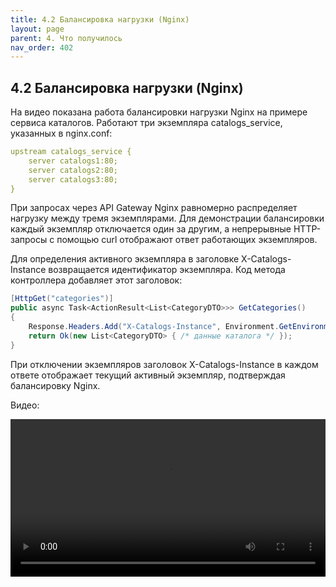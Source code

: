 ```yaml
---
title: 4.2 Балансировка нагрузки (Nginx)
layout: page
parent: 4. Что получилось
nav_order: 402
---
```

## 4.2 Балансировка нагрузки (Nginx)
На видео показана работа балансировки нагрузки Nginx на примере сервиса каталогов. Работают три экземпляра catalogs_service, указанных в nginx.conf:  

```yaml
upstream catalogs_service {
    server catalogs1:80;
    server catalogs2:80;
    server catalogs3:80;
}
```
При запросах через API Gateway Nginx равномерно распределяет нагрузку между тремя экземплярами. Для демонстрации балансировки каждый экземпляр отключается один за другим, а непрерывные HTTP-запросы с помощью curl отображают ответ работающих экземпляров.  

Для определения активного экземпляра в заголовке X-Catalogs-Instance возвращается идентификатор экземпляра. Код метода контроллера добавляет этот заголовок:  

```csharp
[HttpGet("categories")]
public async Task<ActionResult<List<CategoryDTO>>> GetCategories()
{
    Response.Headers.Add("X-Catalogs-Instance", Environment.GetEnvironmentVariable("INSTANCE_ID") ?? "unknown");
    return Ok(new List<CategoryDTO> { /* данные каталога */ });
}
```
При отключении экземпляров заголовок X-Catalogs-Instance в каждом ответе отображает текущий активный экземпляр, подтверждая балансировку Nginx.  

Видео:  

<video controls width="100%">
  <source src="/highload-itemshop/assets/video/4.2.webm" type="video/webm">
  Your browser does not support the video tag.
</video>

